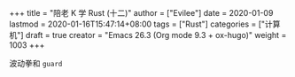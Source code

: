 +++
title = "陪老 K 学 Rust (十二)"
author = ["Evilee"]
date = 2020-01-09
lastmod = 2020-01-16T15:47:14+08:00
tags = ["Rust"]
categories = ["计算机"]
draft = true
creator = "Emacs 26.3 (Org mode 9.3 + ox-hugo)"
weight = 1003
+++

波动拳和 `guard`
<!--more-->
